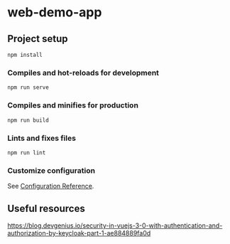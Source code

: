 # web-demo-app

## Project setup
```
npm install
```

### Compiles and hot-reloads for development
```
npm run serve
```

### Compiles and minifies for production
```
npm run build
```

### Lints and fixes files
```
npm run lint
```

### Customize configuration
See [Configuration Reference](https://cli.vuejs.org/config/).


## Useful resources

https://blog.devgenius.io/security-in-vuejs-3-0-with-authentication-and-authorization-by-keycloak-part-1-ae884889fa0d